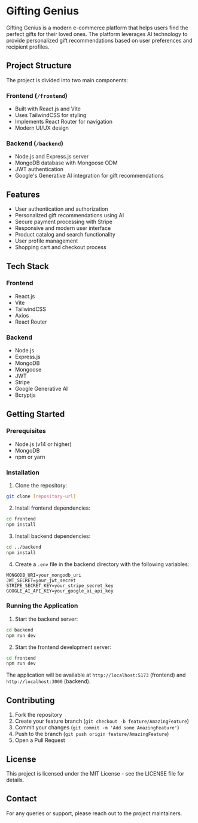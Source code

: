 # Gifting Genius

Gifting Genius is a modern e-commerce platform that helps users find the perfect gifts for their loved ones. The platform leverages AI technology to provide personalized gift recommendations based on user preferences and recipient profiles.

## Project Structure

The project is divided into two main components:

### Frontend (`/frontend`)
- Built with React.js and Vite
- Uses TailwindCSS for styling
- Implements React Router for navigation
- Modern UI/UX design

### Backend (`/backend`)
- Node.js and Express.js server
- MongoDB database with Mongoose ODM
- JWT authentication
- Google's Generative AI integration for gift recommendations

## Features

- User authentication and authorization
- Personalized gift recommendations using AI
- Secure payment processing with Stripe
- Responsive and modern user interface
- Product catalog and search functionality
- User profile management
- Shopping cart and checkout process

## Tech Stack

### Frontend
- React.js
- Vite
- TailwindCSS
- Axios
- React Router

### Backend
- Node.js
- Express.js
- MongoDB
- Mongoose
- JWT
- Stripe
- Google Generative AI
- Bcryptjs

## Getting Started

### Prerequisites
- Node.js (v14 or higher)
- MongoDB
- npm or yarn

### Installation

1. Clone the repository:
```bash
git clone [repository-url]
```

2. Install frontend dependencies:
```bash
cd frontend
npm install
```

3. Install backend dependencies:
```bash
cd ../backend
npm install
```

4. Create a `.env` file in the backend directory with the following variables:
```
MONGODB_URI=your_mongodb_uri
JWT_SECRET=your_jwt_secret
STRIPE_SECRET_KEY=your_stripe_secret_key
GOOGLE_AI_API_KEY=your_google_ai_api_key
```

### Running the Application

1. Start the backend server:
```bash
cd backend
npm run dev
```

2. Start the frontend development server:
```bash
cd frontend
npm run dev
```

The application will be available at `http://localhost:5173` (frontend) and `http://localhost:3000` (backend).

## Contributing

1. Fork the repository
2. Create your feature branch (`git checkout -b feature/AmazingFeature`)
3. Commit your changes (`git commit -m 'Add some AmazingFeature'`)
4. Push to the branch (`git push origin feature/AmazingFeature`)
5. Open a Pull Request

## License

This project is licensed under the MIT License - see the LICENSE file for details.

## Contact

For any queries or support, please reach out to the project maintainers. 
